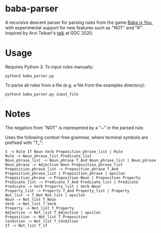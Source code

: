 # baba-parser
A recursive descent parser for parsing rules from the game [Baba is You](https://en.wikipedia.org/wiki/Baba_Is_You), with experimental support for new features such as "NOT" and "IF". Inspired by Arvi Teikari's [talk](https://www.youtube.com/watch?v=Jf5O8S5GiOo) at GDC 2020.

# Usage
Requires Python 3.
To input rules manually:
```
python3 baba_parser.py
```

To parse all rules from a file (e.g. a file from the examples directory):
```
python3 baba_parser.py input_file
```
# Notes
The negation from "NOT" is represented by a "~" in the parsed rule.

Uses the following context-free grammar, where terminal symbols are prefixed with "T_":
```
S -> Rule If Noun Verb Preposition_phrase_list | Rule
Rule -> Noun_phrase_list Predicate_list
Noun_phrase_list -> Noun_phrase T_And Noun_phrase_list | Noun_phrase
Noun_phrase -> Adjective Noun Preposition_phrase_list
Preposition_phrase_list -> Preposition_phrase T_And Preposition_phrase_list | Preposition_phrase | epsilon
Preposition_phrase -> Preposition Noun | Preposition Property
Predicate_list -> Predicate T_And Predicate_list | Predicate
Predicate -> Verb Property_list | Verb Noun
Property_list -> Property T_And Property_list | Property
Not_list -> T_Not Not_list | epsilon
Noun -> Not_list T_Noun
Verb -> Not_list T_Verb
Property -> Not_list T_Property
Adjective -> Not_list T_Adjective | epsilon
Preposition -> Not_list T_Preposition
Condition -> Not_list T_Condition
If -> Not_list T_if
```
